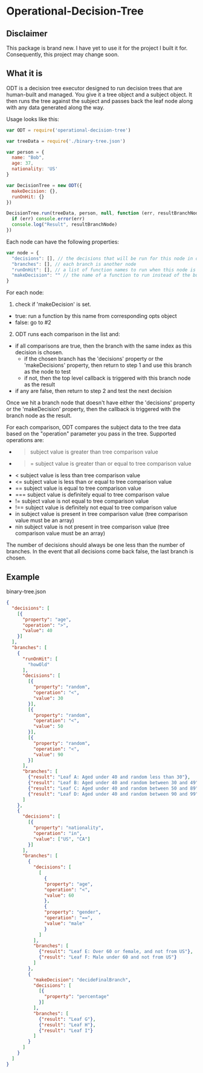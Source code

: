 # Operational-Decision-Tree #

## Disclaimer ##

This package is brand new. I have yet to use it for the project I built it for. Consequently, this project may change soon.

## What it is ##

ODT is a decision tree executor designed to run decision trees that are human-built and managed. You give it a tree object and a subject object. It then runs the tree against the subject and passes back the leaf node along with any data generated along the way.

Usage looks like this:
```js
var ODT = require('operational-decision-tree')

var treeData = require('./binary-tree.json')

var person = { 
  name: "Bob",
  age: 37, 
  nationality: 'US'
}

var DecisionTree = new ODT({
  makeDecision: {},
  runOnHit: {}
})

DecisionTree.run(treeData, person, null, function (err, resultBranchNode) {
  if (err) console.error(err)
  console.log("Result", resultBranchNode)
})
```


Each node can have the following properties:
```js
var node = {
  "decisions": [], // the decisions that will be run for this node in order to produce an output branch
  "branches": [], // each branch is another node
  "runOnHit": [], // a list of function names to run when this node is hit.
  "makeDecision": "" // the name of a function to run instead of the built in comparison function
}
```

For each node:
1. check if 'makeDecision' is set.
  * true: run a function by this name from corresponding opts object
  * false: go to #2
2. ODT runs each comparison in the list and:
  * if all comparisons are true, then the branch with the same index as this decision is chosen.
    * if the chosen branch has the 'decisions' property or the 'makeDecisions' property, then return to step 1 and use this branch as the node to test
    * if not, then the top level callback is triggered with this branch node as the result
  * if any are false, then return to step 2 and test the next decision 

Once we hit a branch node that doesn't have either the 'decisions' property or the 'makeDecision' property, then the callback is triggered with the branch node as the result.

For each comparison, ODT compares the subject data to the tree data based on the "operation" parameter you pass in the tree. Supported operations are:
* > subject value is greater than tree comparison value
* >= subject value is greater than or equal to tree comparison value
* < subject value is less than tree comparison value
* <= subject value is less than or equal to tree comparison value
* == subject value is equal to tree comparison value
* === subject value is definitely equal to tree comparison value
* != subject value is not equal to tree comparison value
* !== subject value is definitely not equal to tree comparison value
* in subject value is present in tree comparison value (tree comparison value must be an array)
* nin subject value is not present in tree comparison value (tree comparison value must be an array)

The number of decisions should always be one less than the number of branches. In the event that all decisions come back false, the last branch is chosen.

## Example ##

binary-tree.json
```json
{
  "decisions": [
    [{  
      "property": "age",
      "operation": ">",
      "value": 40
    }]  
  ],  
  "branches": [
    {   
      "runOnHit": [
        "howOld"
      ],  
      "decisions": [
        [{  
          "property": "random",
          "operation": "<",
          "value": 30
        }], 
        [{  
          "property": "random",
          "operation": "<",
          "value": 50
        }], 
        [{  
          "property": "random",
          "operation": "<",
          "value": 90
        }]  
      ],  
      "branches": [
        {"result": "Leaf A: Aged under 40 and random less than 30"},
        {"result": "Leaf B: Aged under 40 and random between 30 and 49"},
        {"result": "Leaf C: Aged under 40 and random between 50 and 89"},
        {"result": "Leaf D: Aged under 40 and random between 90 and 99"}
      ]   
    },  
    {   
      "decisions": [
        [{  
          "property": "nationality",
          "operation": "in",
          "value": ["US", "CA"]
        }]  
      ],  
      "branches": [
        {   
          "decisions": [
            [   
              {   
              "property": "age",
              "operation": "<",
              "value": 60
              },  
              {   
              "property": "gender",
              "operation": "==",
              "value": "male"
              }   
            ]   
          ],  
          "branches": [
            {"result": "Leaf E: Over 60 or female, and not from US"},
            {"result": "Leaf F: Male under 60 and not from US"}
          ]   
        },  
        {   
          "makeDecision": "decideFinalBranch",
          "decisions": [
            [{  
              "property": "percentage"
            }]  
          ],  
          "branches": [
            {"result": "Leaf G"},
            {"result": "Leaf H"},
            {"result": "Leaf I"} 
          ]   
        }   
      ]   
    }   
  ]
}
```

